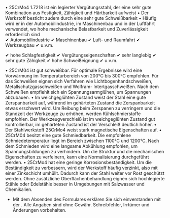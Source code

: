 • 25CrMo4 1.7218 ist ein legierter Vergütungsstahl, der eine sehr gute
Kombination aus Festigkeit, Zähigkeit und Härtbarkeit aufweist • Der Werkstoff
besticht zudem durch eine sehr gute Schweißbarkeit • Häufig wird er in der
Automobilindustrie, im Maschinenbau und in der Luftfahrt verwendet, wo hohe
mechanische Belastbarkeit und Zuverlässigkeit erforderlich sind  
✔ Automobilindustrie ✔ Maschinenbau ✔ Luft- und Raumfahrt ✔ Werkzeugbau ✔ u.v.m.

✔ hohe Schlagfestigkeit ✔ Vergütungseigenschaften ✔ sehr langlebig ✔ sehr gute
Zähigkeit ✔ hohe Schweißeignung ✔ u.v.m.

• 25CrM04 ist gut schweißbar. Für optimale Ergebnisse wird eine Vorwärmung im
Temperaturbereich von 200°C bis 300°C empfohlen. Für das Schweißen eignen sich
Verfahren wie Lichtbogenhandschweißen, Metallschutzgasschweißen und Wolfram-
Intertgasschweißen. Nach dem Schweißen empfiehlt sich ein Spannungsarmglühen, um
Spannungen abzubauen. • Im weichgeglühten Zustand weist der Stahl eine gute
Zerspanbarkeit auf, während im gehärteten Zustand die Zerspanbarkeit etwas
erschwert wird. Um Reibung beim Zerspanen zu verringern und die Standzeit der
Werkzeuge zu erhöhen, werden Kühlschmierstoffe empfohlen. Der Werkzeugverschleiß
ist im weichgeglühten Zustand gut kontrollierbar, im gehärteten Zustand ist der
Verschleiß deutlich höher. • Der Stahlwerkstoff 25CrMo4 weist stark magnetische
Eigenschaften auf. • 25CrM04 besitzt eine gute Schmiedbarkeit. Die empfohlene
Schmiedetemperatur liegt im Bereich zwischen 1100°C und 1200°C. Nach dem
Schmieden wird eine langsame Abkühlung empfohlen, um Spannungsbildungen zu
verhindern. Um die Struktur und die mechanischen Eigenschaften zu verfeinern,
kann eine Normalisierung durchgeführt werden. • 25CrMo4 hat eine geringe
Korrosionsbeständigkeit. Um die Beständigkeit zu verbessern, wird der Werkstoff
häufig verzinkt, also mit einer Zinkschicht umhüllt. Dadurch kann der Stahl
weiter vor Rost geschützt werden. Ohne zusätzliche Oberflächenbehandlung eignen
sich hochlegierte Stähle oder Edelstähle besser in Umgebungen mit Salzwasser und
Chemikalien.

* Mit dem Absenden des Formulares erklären Sie sich einverstanden mit der .
Alle Angaben sind ohne Gewähr. Schreibfehler, Irrtümer und Änderungen
vorbehalten.


